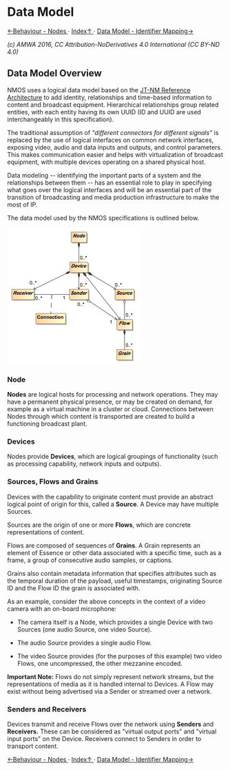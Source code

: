 # Data Model

[←Behaviour - Nodes ](4.3._Behaviour_-_Nodes.md) · [ Index↑ ](..) · [Data Model - Identifier Mapping→](5.1._Data_Model_-_Identifier_Mapping.md)

_(c) AMWA 2016, CC Attribution-NoDerivatives 4.0 International (CC BY-ND 4.0)_

## Data Model Overview

NMOS uses a logical data model based on the [JT-NM Reference Architecture](http://www.jt-nm.org/RA-1.0/) to add identity, relationships and time-based information to content and broadcast equipment. Hierarchical relationships group related entities, with each entity having its own UUID (ID and UUID are used interchangeably in this specification).

The traditional assumption of *"different connectors for different signals"* is replaced by the use of logical interfaces on common network interfaces, exposing video, audio and data inputs and outputs, and control parameters. This makes communication easier and helps with virtualization of broadcast equipment, with multiple devices operating on a shared physical host.

Data modeling -- identifying the important parts of a system and the relationships between them -- has an essential role to play in specifying what goes over the logical interfaces and will be an essential part of the transition of broadcasting and media production infrastructure to make the most of IP.

The data model used by the NMOS specifications is outlined below.

![Data Model](images/data-model.png)

### Node

**Nodes** are logical hosts for processing and network operations. They may have a permanent physical presence, or may be created on demand, for example as a virtual machine in a cluster or cloud. Connections between Nodes through which content is transported are created to build a functioning broadcast plant.

### Devices

Nodes provide **Devices**, which are logical groupings of functionality (such as processing capability, network inputs and outputs).

### Sources, Flows and Grains

Devices with the capability to originate content must provide an abstract logical point of origin for this, called a **Source**. A Device may have multiple Sources.

Sources are the origin of one or more **Flows**, which are concrete representations of content.

Flows are composed of sequences of **Grains**. A Grain represents an element of Essence or other data associated with a specific time, such as a frame, a group of consecutive audio samples, or captions.

Grains also contain metadata information that specifies attributes such as the temporal duration of the payload, useful timestamps, originating Source ID and the Flow ID the grain is associated with.

As an example, consider the above concepts in the context of a video camera with an on-board microphone:

-   The camera itself is a Node, which provides a single Device with two Sources (one audio Source, one video Source).

-   The audio Source provides a single audio Flow.

-   The video Source provides (for the purposes of this example) two video Flows, one uncompressed, the other mezzanine encoded.

**Important Note:** Flows do not simply represent network streams, but the representations of media as it is handled internal to Devices. A Flow may exist without being advertised via a Sender or streamed over a network.

### Senders and Receivers

Devices transmit and receive Flows over the network using **Senders** and **Receivers.** These can be considered as "virtual output ports" and "virtual input ports" on the Device. Receivers connect to Senders in order to transport content.

[←Behaviour - Nodes ](4.3._Behaviour_-_Nodes.md) · [ Index↑ ](..) · [Data Model - Identifier Mapping→](5.1._Data_Model_-_Identifier_Mapping.md)
